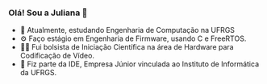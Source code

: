 ### Olá! Sou a Juliana 👋

- 🌱 Atualmente, estudando Engenharia de Computação na UFRGS
- ⚙️ Faço estágio em Engenharia de Firmware, usando C e FreeRTOS. 
- 👩‍🔬 Fui bolsista de Iniciação Científica na área de Hardware para Codificação de Vídeo.
- 👾 Fiz parte da IDE, Empresa Júnior vinculada ao Instituto de Informática da UFRGS.



